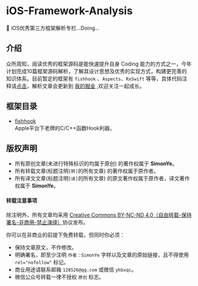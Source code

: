 # iOS-Framework-Analysis
🎉 iOS优秀第三方框架解析专栏...Doing...

## 介绍

众所周知，阅读优秀的框架源码是能快速提升自身 Coding 能力的方式之一，今年计划完成10篇框架源码解析，了解其设计思想及优秀的实现方式，构建更完善的知识体系。目前暂定的框架有 `fishhook` 、`Aspects`、`RxSwift` 等等，具体代码注释请[点击](/framework)，解析文章会更新到 [我的掘金](https://juejin.im/user/58229b8ea0bb9f0058cd2738) ,欢迎关注一起成长。

## 框架目录

- [fishhook](https://juejin.im/post/5e62275cf265da570e39ae46)  
Apple平台下老牌的C/C++函数Hook利器。

## 版权声明

* 所有原创文章(未进行特殊标识的均属于原创) 的著作权属于 **SimonYe**。
* 所有转载文章(标题注明`[转]`的所有文章) 的著作权属于原作者。
* 所有译文文章(标题注明`[译]`的所有文章) 的原文著作权属于原作者，译文著作权属于 **SimonYe**。

#### 转载注意事项

除注明外，所有文章均采用 [Creative Commons BY-NC-ND 4.0（自由转载-保持署名-非商用-禁止演绎）](http://creativecommons.org/licenses/by-nc-nd/4.0/deed.zh)协议发布。

你可以在非商业的前提下免费转载，但同时你必须：

* 保持文章原文，不作修改。
* 明确署名，即至少注明 `作者：SimonYe` 字样以及文章的原始链接，且不得使用 `rel="nofollow"` 标记。
* 商业用途请联系邮箱 `128526@qq.com` 或微信 `yhbxqc`。
* 微信公众号转载一律不授权 `原创` 标志。